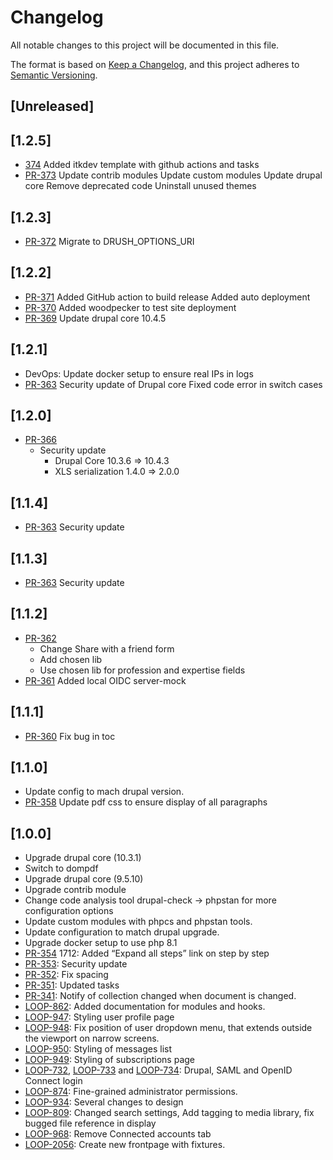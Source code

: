 # Changelog

All notable changes to this project will be documented in this file.

The format is based on [Keep a Changelog](https://keepachangelog.com/en/1.0.0/),
and this project adheres to [Semantic
Versioning](https://semver.org/spec/v2.0.0.html).

## [Unreleased]

## [1.2.5]

- [374](https://github.com/itk-dev/os2loop/pull/374)
  Added itkdev template with github actions and tasks
- [PR-373](https://github.com/itk-dev/os2loop/pull/373)
  Update contrib modules
  Update custom modules
  Update drupal core
  Remove deprecated code
  Uninstall unused themes

## [1.2.3]

- [PR-372](https://github.com/itk-dev/os2loop/pull/372)
  Migrate to DRUSH_OPTIONS_URI

## [1.2.2]

- [PR-371](https://github.com/itk-dev/os2loop/pull/371)
  Added GitHub action to build release
  Added auto deployment
- [PR-370](https://github.com/itk-dev/os2loop/pull/370)
  Added woodpecker to test site deployment
- [PR-369](https://github.com/itk-dev/os2loop/pull/369) Update drupal core 10.4.5

## [1.2.1]

- DevOps: Update docker setup to ensure real IPs in logs
- [PR-363](https://github.com/itk-dev/os2loop/pull/367)
  Security update of Drupal core
  Fixed code error in switch cases

## [1.2.0]

- [PR-366](https://github.com/itk-dev/os2loop/pull/366)
  - Security update
    - Drupal Core 10.3.6 => 10.4.3
    - XLS serialization 1.4.0 => 2.0.0

## [1.1.4]

- [PR-363](https://github.com/itk-dev/os2loop/pull/363)
  Security update

## [1.1.3]

- [PR-363](https://github.com/itk-dev/os2loop/pull/363)
  Security update

## [1.1.2]

- [PR-362](https://github.com/itk-dev/os2loop/pull/362)
  - Change Share with a friend form
  - Add chosen lib
  - Use chosen lib for profession and expertise fields
- [PR-361](https://github.com/itk-dev/os2loop/pull/361)
  Added local OIDC server-mock

## [1.1.1]

- [PR-360](https://github.com/itk-dev/os2loop/pull/360)
  Fix bug in toc

## [1.1.0]

- Update config to mach drupal version.
- [PR-358](https://github.com/itk-dev/os2loop/pull/358)
  Update pdf css to ensure display of all paragraphs

## [1.0.0]

- Upgrade drupal core (10.3.1)
- Switch to dompdf
- Upgrade drupal core (9.5.10)
- Upgrade contrib module
- Change code analysis tool
  drupal-check -> phpstan for more configuration options
- Update custom modules with phpcs and phpstan tools.
- Update configuration to match drupal upgrade.
- Upgrade docker setup to use php 8.1
- [PR-354](https://github.com/itk-dev/os2loop/pull/354)
  1712: Added “Expand all steps” link on step by step
- [PR-353](https://github.com/itk-dev/os2loop/pull/353):
  Security update
- [PR-352](https://github.com/itk-dev/os2loop/pull/352):
  Fix spacing
- [PR-351](https://github.com/itk-dev/os2loop/pull/351):
  Updated tasks
- [PR-341](https://github.com/itk-dev/os2loop/pull/341):
  Notify of collection changed when document is changed.
- [LOOP-862](https://jira.itkdev.dk/browse/LOOP-862): Added documentation for
modules and hooks.
- [LOOP-947](https://jira.itkdev.dk/browse/LOOP-947): Styling user profile page
- [LOOP-948](https://jira.itkdev.dk/browse/LOOP-948): Fix position of user
dropdown menu, that extends outside the viewport on narrow screens.
- [LOOP-950](https://jira.itkdev.dk/browse/LOOP-950): Styling of messages list
- [LOOP-949](https://jira.itkdev.dk/browse/LOOP-949): Styling of subscriptions
page
- [LOOP-732](https://jira.itkdev.dk/browse/LOOP-732),
  [LOOP-733](https://jira.itkdev.dk/browse/LOOP-733) and
  [LOOP-734](https://jira.itkdev.dk/browse/LOOP-734): Drupal, SAML and OpenID
  Connect login
- [LOOP-874](https://jira.itkdev.dk/browse/LOOP-874): Fine-grained
  administrator permissions.
- [LOOP-934](https://jira.itkdev.dk/browse/LOOP-934): Several changes to design
- [LOOP-809](https://jira.itkdev.dk/browse/LOOP-809): Changed search settings,
Add tagging to media library, fix bugged file reference in display
- [LOOP-968](https://jira.itkdev.dk/browse/LOOP-968): Remove Connected accounts
tab
- [LOOP-2056](https://leantime.itkdev.dk/dashboard/home#/tickets/showTicket/2056):
Create new frontpage with fixtures.
